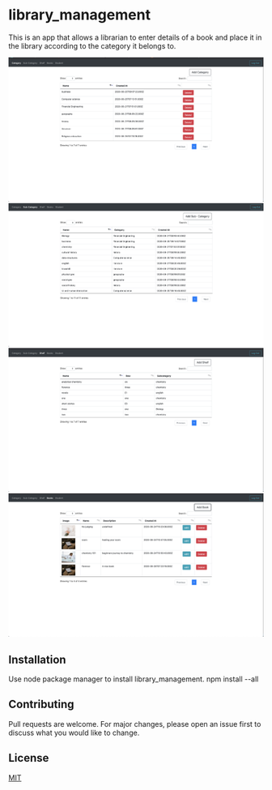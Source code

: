 # library_management
This is an app that allows a librarian to enter details of a book and place it in the library according to the category it belongs to.

![image](https://github.com/Njumbi/library_management/blob/master/Screenshot%202020-09-30%20at%2010.03.24.png)
![image](https://github.com/Njumbi/library_management/blob/master/Screenshot%202020-09-30%20at%2010.04.00.png)
![image](https://github.com/Njumbi/library_management/blob/master/Screenshot%202020-09-30%20at%2010.04.23.png)
![image](https://github.com/Njumbi/library_management/blob/master/Screenshot%202020-09-30%20at%2010.04.51.png)


## Installation

Use node package manager to install library_management.
npm install --all

## Contributing
Pull requests are welcome. For major changes, please open an issue first to discuss what you would like to change.


## License
[MIT](https://choosealicense.com/licenses/mit/)




